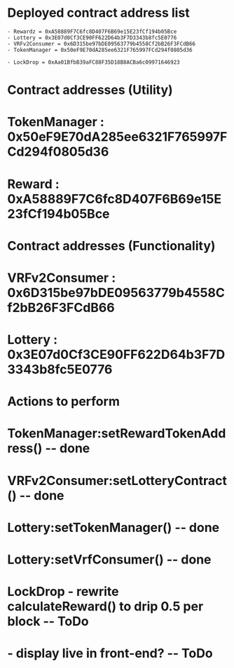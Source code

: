 # Deployed contract address list 
    
    - Rewardz = 0xA58889F7C6fc8D407F6B69e15E23fCf194b05Bce
    - Lottery = 0x3E07d0Cf3CE90FF622D64b3F7D3343b8fc5E0776
    - VRFv2Consumer = 0x6D315be97bDE09563779b4558Cf2bB26F3FCdB66
    - TokenManager = 0x50eF9E70dA285ee6321F765997FCd294f0805d36

    - LockDrop = 0xAa01BfbB39aFC88F35D18B8ACBa6c09971646923


#       Contract addresses (Utility)
# 
# TokenManager  : 0x50eF9E70dA285ee6321F765997FCd294f0805d36      
# Reward        : 0xA58889F7C6fc8D407F6B69e15E23fCf194b05Bce  
# 

#       Contract addresses (Functionality)
#
# VRFv2Consumer : 0x6D315be97bDE09563779b4558Cf2bB26F3FCdB66    
# Lottery       : 0x3E07d0Cf3CE90FF622D64b3F7D3343b8fc5E0776    
#


#       Actions to perform
# 
# TokenManager:setRewardTokenAddress()   -- done
# VRFv2Consumer:setLotteryContract()     -- done
# Lottery:setTokenManager()              -- done     
# Lottery:setVrfConsumer()               -- done
#  
#
# LockDrop - rewrite calculateReward() to drip 0.5 per block    -- ToDo
#          - display live in front-end?                         -- ToDo
#

